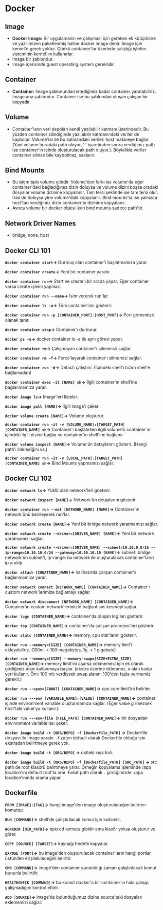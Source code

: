 # Docker


## Image
- __Docker Image:__ Bir uygulamanın ve çalışması için gereken ek kütüphane ve yazılımların paketlenmiş haline docker image denir. Image için kernel'e gerek yoktur. Çünkü container'lar üzerinde çalıştığı işletim sisteminin kernel'ını kullanırlar.
- Image bir şablondur.
- Image içerisinde guest operating system gereklidir.


## Container
- __Container:__ Image şablonundan istediğimiz kadar container yaratabiliriz. Image ana şablondur. Container ise bu şablondan oluşan çalışan bir kopyadır.


## Volume
- Container'ların veri depoları kendi yazılabilir katmanı üzerindedir. Bu yüzden container silindiğinde yazılabilir katmanındaki veriler de kaybolur. Volume'lar ile bu katmandaki verileri host makineye bağlar (Yani volume buradaki path oluyor, ':' işaretinden sonra verdiğimiz path ise container'ın içinde oluşturulacak path oluyor.). Böylelikle veriler container silinse bile kaybolmaz, saklanır.


## Bind Mounts
- Bu işlem tıpkı volume gibidir. Volume'den farkı ise volume'da eğer container'daki bağladığımız dizin doluysa ve volume dizini boşsa oradaki dosyalar volume dizinine kopyalanır. Tam tersi şeklinde ise tam tersi olur. İkisi de doluysa yine volume'daki kopyalanır. Bind mounts'ta ise yalnızca host'tan verdiğimiz dizin container'ın dizinine kopyalanır.
- Ayrıca volume bir docker objesi iken bind mounts sadece path'tir.


## Network Driver Names
- bridge, none, host


## Docker CLI 101

__`docker container start`->__  Durmuş olan container'ı başlatmamıza yarar.

__`docker container create`->__  Yeni bir container yaratır.

__`docker container run`->__ Start ve create'i bir arada yapar. Eğer container varsa create işlemi yapmaz.

__`docker container run --name`->__ İsim vererek run'lar.

__`docker container ls -a`->__ Tüm container'ları gösterir.

__`docker container run -p [CONTAINER_PORT]:[HOST_PORT]`->__ Port girmemize olanak tanır.

__`docker container stop`->__ Container'ı durdurur.

__`docker ps -a`->__ docker container ls -a ile aynı görevi yapar.

__`docker container rm`->__ Çalışmayan container'ı silmemizi sağlar.

__`docker container rm -f`->__ Force'layarak container'ı silmemizi sağlar.

__`docker container run -d`->__ Detach çalıştırır. (İçindeki shell'i bizim shell'e bağlamadan)

__`docker container exec -it [NAME] sh`->__ İlgili container'ın shell'ine bağlanmamıza yarar.

__`docker image ls`->__ Image'leri listeler.

__`docker image pull [NAME]`->__ İlgili image'ı çeker.

__`docker volume create [NAME]`->__ Volume oluşturur.

__`docker container run -it -v [VOLUME_NAME]:[TARGET_PATH] [CONTAINER_NAME] sh`->__ Container'ı başlatırken ilgili volume'ü container'ın içindeki ilgili dizine bağlar ve container'ın shell'ine bağlanır.  

__`docker volume inspect [NAME]`->__ Volume'ün detaylarını gösterir. (Hangi path'i linklediğini vs.)

__`docker container run -it -v [LOCAL_PATH]:[TARGET_PATH] [CONTAINER_NAME] sh`->__ Bind Mounts yapmamızı sağlar.


## Docker CLI 102

__`docker network ls`->__ Yüklü olan network'leri gösterir.

__`docker network inspect [NAME]`->__ Network'ün detaylarını gösterir.

__`docker container run --net [NETWORK_NAME] [NAME]`->__ Container'ın network'ünü belirleyerek run'lar.

__`docker network create [NAME]`->__ Yeni bir bridge network yaratmamızı sağlar.

__`docker network create --driver=[DRIVER_NAME] [NAME]`->__ Yeni bir network yaratmamızı sağlar.

__`docker network create --driver=[DRIVER_NAME] --subnet=10.10.0.0/16 --ip-range=10.10.10.0/24 --gateway=10.10.10.10 [NAME]`->__ subnet: bridge network'ün subnet'i, ip-range: bu network ile oluşturulacak container'ların ip aralığı

__`docker attach [CONATINER_NAME]`->__ halihazırda çalışan container'a bağlanmamıza yarar.

__`docker network connect [NETWORK_NAME] [CONTAINER_NAME]`->__ Container'ı custom network'lerimize bağlamayı sağlar.

__`docker network disconnect [NETWORK_NAME] [CONTAINER_NAME]`->__ Container'ın custom network'lerimizle bağlantısını kesmeyi sağlar.

__`docker logs [CONTAINER_NAME]`->__ container'da oluşan log'ları gösterir.

__`docker top [CONTAINER_NAME]`->__ container'da çalışan proccess'leri gösterir.

__`docker stats [CONTAINER_NAME]`->__ memory, cpu stat'larını gösterir.

__`docker run --memory=[SIZE] [CONTAINER_NAME]`->__ memory limit'i ekleyebiliriz. (100m -> 100 megabytes, 1g -> 1 gigabyte)

__`docker run --memory=[SIZE] --memory-swap=[SIZE+EXTRA_SIZE] [CONTAINER_NAME]`->__ memory limit'ini aşarsa çökmemesi için ek olarak girdiğimiz alanı kullanmaya başlar. (ekstra üzerine eklenmez, o alan kadar yeri kullanır. Örn: 100 mb verdiysek swap alanını 100'den fazla vermemiz gerekir.)

__`docker run --cpus=[COUNT] [CONTAINER_NAME]`->__ cpu core limit'ini belirler.

__`docker run ---env [VARIABLE_NAME]=[VALUE] [CONTAINER_NAME]`->__ container içinde environment variable oluşturmamıza sağlar. (Eğer value girmezsek host'taki value'yu kullanır.)

__`docker run ---env-file [FILE_PATH] [CONTAINER_NAME]`->__ bir dosyadan environment variable'ları çeker.

__`docker image build -t [ORG/REPO] -f [Dockerfile_PATH]` ->__ Dockerfile dosyası ile image yaratır. -f zaten default olarak Dockerfile olduğu için ekstradan belirtmeye gerek yok.

__`docker image build -t [ORG/REPO]` ->__ üstteki kısa hali.

__`docker image build -t [ORG/REPO] -f [Dockerfile_PATH] [SRC_PATH]` ->__ src path de root klasörü belirtmeye yarar. Örneğin kopyalama işleminde /app location'ını default root'ta arar. Fakat path olarak `.` girdiğimizde ./app location'ınında arama yapar.

## Dockerfile

__`FROM [IMAGE]:[TAG]`->__ hangi image'den image oluşturulacağını belirten komuttur.

__`RUN [COMMAND]`->__ shell'de çalıştırılacak komut için kullanılır.

__`WORKDIR [DIR_PATH]`->__ tıpkı cd komutu gibidir ama klasör yoksa oluşturur ve gider.

__`COPY [SOURCE] [TARGET]`->__ kaynağı hedefe kopyalar.

__`EXPOSE [PORT]`->__ bu image'den oluşturulacak container'ların hangi portlar üstünden erişilebileceğini belirtir.

__`CMD [COMMAND]`->__ image'den container yarratıldığı zaman çalıştırılacak komut bununla belirtilir.

__`HEALTHCHECK [COMMAND]`->__ bu komut docker'a bir container'ın hala çalışıp çalışmadığını kontrol ettirir.

__`ADD [SOURCE]`->__ image'de bulunduğumuz dizine source'taki dosyaları eklememizi sağlar.

